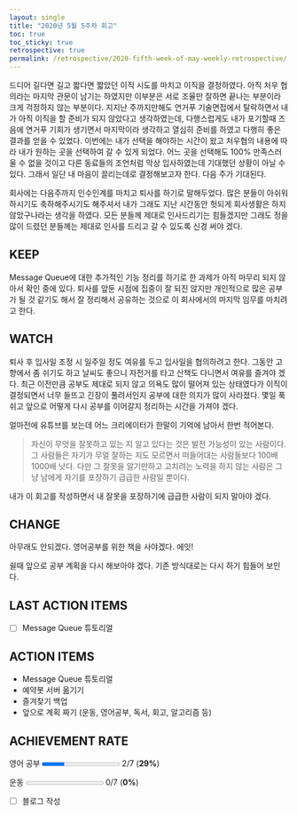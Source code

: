 ```yaml
---
layout: single
title: "2020년 5월 5주차 회고"
toc: true
toc_sticky: true
retrospective: true
permalink: /retrospective/2020-fifth-week-of-may-weekly-retrospective/
---
```


드디어 길다면 길고 짧다면 짧았던 이직 시도를 마치고 이직을 결정하였다. 아직 처우 협의라는 마지막 관문이 남기는 하였지만 이부분은 서로 조율만 잘하면 끝나는 부분이라 크게 걱정하지 않는 부분이다. 지지난 주까지만해도 연거푸 기술면접에서 탈락하면서 내가 아직 이직을 할 준비가 되지 않았다고 생각하였는데, 다행스럽게도 내가 포기할때 즈음에 연거푸 기회가 생기면서 마지막이라 생각하고 열심히 준비를 하였고 다행히 좋은 결과를 얻을 수 있었다. 이번에는 내가 선택을 해야하는 시간이 왔고 처우협의 내용에 따라 내가 원하는 곳을 선택하여 갈 수 있게 되었다. 어느 곳을 선택해도 100% 만족스러울 수 없을 것이고 다른 동료들의 조언처럼 막상 입사하였는데 기대했던 상황이 아닐 수 있다. 그래서 일단 내 마음이 끌리는데로 결정해보고자 한다. 다음 주가 기대된다.

회사에는 다음주까지 인수인계를 마치고 퇴사를 하기로 말해두었다. 많은 분들이 아쉬워하시기도 축하해주시기도 해주셔서 내가 그래도 지난 시간동안 헛되게 회사생활은 하지 않았구나라는 생각을 하였다. 모든 분들께 제대로 인사드리기는 힘들겠지만 그래도 정을 많이 드렸던 분들께는 제대로 인사를 드리고 갈 수 있도록 신경 써야 겠다.

## KEEP

Message Queue에 대한 추가적인 기능 정리를 하기로 한 과제가 아직 마무리 되지 않아서 확인 중에 있다. 퇴사를 앞둔 시점에 집중이 잘 되진 않지만 개인적으로 많은 공부가 될 것 같기도 해서 잘 정리해서 공유하는 것으로 이 회사에서의 마지막 임무를 마치려고 한다.

## WATCH

퇴사 후 입사일 조정 시 일주일 정도 여유를 두고 입사일을 협의하려고 한다. 그동안 고향에서 좀 쉬기도 하고 날씨도 좋으니 자전거를 타고 산책도 다니면서 여유를 즐겨야 겠다. 최근 이전만큼 공부도 제대로 되지 않고 의욕도 많이 떨어져 있는 상태였다가 이직이 결정되면서 너무 들뜨고 긴장이 풀려서인지 공부에 대한 의지가 많이 사라졌다. 몇일 푹 쉬고 앞으로 어떻게 다시 공부를 이어갈지 정리하는 시간을 가져야 겠다.

얼마전에 유튜브를 보는데 어느 크리에이터가 한말이 기억에 남아서 한번 적어본다.

> 자신이 무엇을 잘못하고 있는 지 알고 있다는 것은 발전 가능성이 있는 사람이다. 그 사람들은 자기가 무얼 잘하는 지도 모르면서 떠들어대는 사람들보다 100배 1000배 낫다. 다만 그 잘못을 알기만하고 고치려는 노력을 하지 않는 사람은 그냥 남에게 자기를 포장하기 급급한 사람일 뿐이다.

내가 이 회고를 작성하면서 내 잘못을 포장하기에 급급한 사람이 되지 말아야 겠다.

## CHANGE

아무래도 안되겠다. 영어공부를 위한 책을 사야겠다. 에잇!

쉴때 앞으로 공부 계획을 다시 해보아야 겠다. 기존 방식대로는 다시 하기 힘들어 보인다.

## LAST ACTION ITEMS

- [ ] Message Queue 튜토리얼

## ACTION ITEMS

- Message Queue 튜토리얼
- 예약봇 서버 옮기기
- 즐겨찾기 백업
- 앞으로 계획 짜기 (운동, 영어공부, 독서, 회고, 알고리즘 등)

## ACHIEVEMENT RATE

영어 공부
<progress value="2" max="7"></progress>
2/7 (<b>29%</b>)

운동
<progress value="0" max="7"></progress>
0/7 (<b>0%</b>)

- [ ] 블로그 작성
